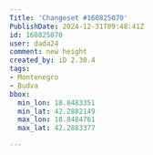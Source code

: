 ```yaml
---
Title: 'Changeset #160825070'
PublishDate: 2024-12-31T09:48:41Z
id: 160825070
user: dada24
comment: new height
created_by: iD 2.30.4
tags:
- Montenegro
- Budva
bbox:
  min_lon: 18.8483351
  min_lat: 42.2882149
  max_lon: 18.8484761
  max_lat: 42.2883377

---
```

